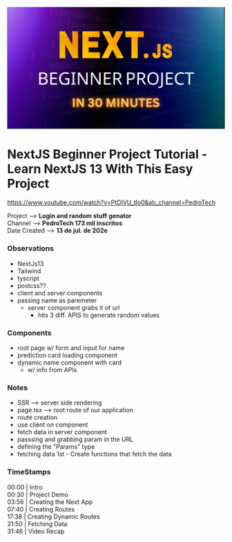 <img src="image.png" alt="Alt text" width="600">

# NextJS Beginner Project Tutorial - Learn NextJS 13 With This Easy Project

https://www.youtube.com/watch?v=PtDIVU_tlo0&ab_channel=PedroTech

Project --> **Login and random stuff genator** <br>
Channel --> **PedroTech 173 mil inscritos** <br>
Date Created --> **13 de jul. de 202e**

### Observations

-  NextJs13
-  Tailwind
-  tyscript
-  postcss??
-  client and server components
-  passing name as paremeter
   -  server component grabs it of url
      -  hits 3 diff. APIS to generate random values

### Components

-  root page w/ form and input for name
-  prediction card loading component
-  dynamic name component with card
   -  w/ info from APIs

### Notes

-  SSR --> server side rendering
-  page.tsx --> root route of our application
-  route creation
-  use client on component
-  fetch data in server component
-  passsing and grabbing param in the URL
-  defining the "Params" type
-  fetching data
   1st - Create functions that fetch the data

### TimeStamps<br>

00:00 | Intro<br>
00:30 | Project Demo<br>
03:56 | Creating the Next App<br>
07:40 | Creating Routes<br>
17:38 | Creating Dynamic Routes<br>
21:50 | Fetching Data<br>
31:46 | Video Recap
